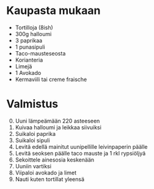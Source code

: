 # Kaupasta mukaan

* Tortilloja (8ish)
* 300g halloumi
* 3 paprikaa
* 1 punasipuli
* Taco-mausteseosta 
* Korianteria
* Limejä 
* 1 Avokado
* Kermaviili tai creme fraische

# Valmistus

0. Uuni lämpeämään 220 asteeseen
1. Kuivaa halloumi ja leikkaa siivuiksi
2. Suikaloi paprika
3. Suikaloi sipuli
4. Levitä edellä mainitut uunipellille leivinpaperin päälle
5. Levitä seoksen päälle taco mauste ja 1 rkl rypsiöljyä
6. Sekoittele ainesosia keskenään
7. Uuniin vartiksi
8. Viipaloi avokado ja limet
9. Nauti kuten tortillat yleensä